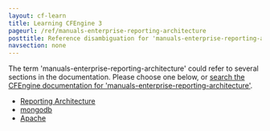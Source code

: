 ```yaml
---
layout: cf-learn
title: Learning CFEngine 3
pageurl: /ref/manuals-enterprise-reporting-architecture
posttitle: Reference disambiguation for 'manuals-enterprise-reporting-architecture'
navsection: none
---
```


The term 'manuals-enterprise-reporting-architecture' could refer to several sections in the documentation. Please choose one below, or
[search the CFEngine documentation for 'manuals-enterprise-reporting-architecture'](http://cfengine.com/docs/3.5/search.html?q=manuals-enterprise-reporting-architecture).

- [Reporting Architecture](http://cfengine.com/docs/3.5/manuals-enterprise-reporting-architecture.html#reporting-architecture)
- [mongodb](http://cfengine.com/docs/3.5/manuals-enterprise-reporting-architecture.html#mongodb)
- [Apache](http://cfengine.com/docs/3.5/manuals-enterprise-reporting-architecture.html#apache)
